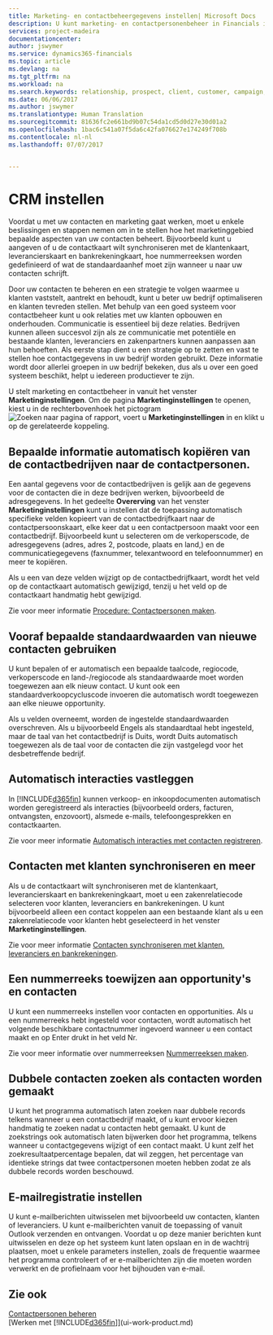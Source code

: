 ```yaml
---
title: Marketing- en contactbeheergegevens instellen| Microsoft Docs
description: U kunt marketing- en contactpersonenbeheer in Financials instellen om relaties met prospects of klanten te optimaliseren en campagnes en promoties te verbeteren.
services: project-madeira
documentationcenter: 
author: jswymer
ms.service: dynamics365-financials
ms.topic: article
ms.devlang: na
ms.tgt_pltfrm: na
ms.workload: na
ms.search.keywords: relationship, prospect, client, customer, campaign, promo
ms.date: 06/06/2017
ms.author: jswymer
ms.translationtype: Human Translation
ms.sourcegitcommit: 81636fc2e661bd9b07c54da1cd5d0d27e30d01a2
ms.openlocfilehash: 1bac6c541a07f5da6c42fa076627e174249f708b
ms.contentlocale: nl-nl
ms.lasthandoff: 07/07/2017


---
```

# <a name="setting-up-relationship-management"></a>CRM instellen
Voordat u met uw contacten en marketing gaat werken, moet u enkele beslissingen en stappen nemen om in te stellen hoe het marketinggebied bepaalde aspecten van uw contacten beheert. Bijvoorbeeld kunt u aangeven of u de contactkaart wilt synchroniseren met de klantenkaart, leverancierskaart en bankrekeningkaart, hoe nummerreeksen worden gedefinieerd of wat de standaardaanhef moet zijn wanneer u naar uw contacten schrijft.

Door uw contacten te beheren en een strategie te volgen waarmee u klanten vaststelt, aantrekt en behoudt, kunt u beter uw bedrijf optimaliseren en klanten tevreden stellen. Met behulp van een goed systeem voor contactbeheer kunt u ook relaties met uw klanten opbouwen en onderhouden. Communicatie is essentieel bij deze relaties. Bedrijven kunnen alleen succesvol zijn als ze communicatie met potentiële en bestaande klanten, leveranciers en zakenpartners kunnen aanpassen aan hun behoeften. Als eerste stap dient u een strategie op te zetten en vast te stellen hoe contactgegevens in uw bedrijf worden gebruikt. Deze informatie wordt door allerlei groepen in uw bedrijf bekeken, dus als u over een goed systeem beschikt, helpt u iedereen productiever te zijn.

U stelt marketing en contactbeheer in vanuit het venster **Marketinginstellingen**. Om de pagina **Marketinginstellingen** te openen, kiest u in de rechterbovenhoek het pictogram ![Zoeken naar pagina of rapport](media/ui-search/search_small.png "pictogram Zoeken naar pagina of rapport"), voert u **Marketinginstellingen** in en klikt u op de gerelateerde koppeling.

## <a name="automatically-copying-specific-information-from-the-contact-companies-to-the-contact-persons"></a>Bepaalde informatie automatisch kopiëren van de contactbedrijven naar de contactpersonen.
Een aantal gegevens voor de contactbedrijven is gelijk aan de gegevens voor de contacten die in deze bedrijven werken, bijvoorbeeld de adresgegevens. In het gedeelte **Overerving** van het venster **Marketinginstellingen** kunt u instellen dat de toepassing automatisch specifieke velden kopieert van de contactbedrijfkaart naar de contactpersoonskaart, elke keer dat u een contactpersoon maakt voor een contactbedrijf. Bijvoorbeeld kunt u selecteren om de verkoperscode, de adresgegevens (adres, adres 2, postcode, plaats en land,) en de communicatiegegevens (faxnummer, telexantwoord en telefoonnummer) en meer te kopiëren.

Als u een van deze velden wijzigt op de contactbedrijfkaart, wordt het veld op de contactkaart automatisch gewijzigd, tenzij u het veld op de contactkaart handmatig hebt gewijzigd.

Zie voor meer informatie [Procedure: Contactpersonen maken](marketing-how-create-contact-persons.md).

## <a name="using-predefined-defaults-on-new-contacts"></a>Vooraf bepaalde standaardwaarden van nieuwe contacten gebruiken
U kunt bepalen of er automatisch een bepaalde taalcode, regiocode, verkoperscode en land-/regiocode als standaardwaarde moet worden toegewezen aan elk nieuw contact. U kunt ook een standaardverkoopcycluscode invoeren die automatisch wordt toegewezen aan elke nieuwe opportunity.

Als u velden overneemt, worden de ingestelde standaardwaarden overschreven. Als u bijvoorbeeld Engels als standaardtaal hebt ingesteld, maar de taal van het contactbedrijf is Duits, wordt Duits automatisch toegewezen als de taal voor de contacten die zijn vastgelegd voor het desbetreffende bedrijf.

<!--You can also setup a default salutation that the program automatically assigns to your contacts. You can use these salutations in your interaction template attachments (for example, Microsoft Word documents). When setting up a default salutation, you can enter a salutation text and a salutation format. For example, if the salutation text is Dear, and the salutation format is Salutation Text + Title + Name, the program will automatically enter Dear Mr. John Smith as a salutation for a contact called John Smith.-->

## <a name="automatically-recording-interactions"></a>Automatisch interacties vastleggen
In [!INCLUDE[d365fin](includes/d365fin_md.md)] kunnen verkoop- en inkoopdocumenten automatisch worden geregistreerd als interacties (bijvoorbeeld orders, facturen, ontvangsten, enzovoort), alsmede e-mails, telefoongesprekken en contactkaarten.

Zie voor meer informatie [Automatisch interacties met contacten registreren](marketing-auto-record-interactions.md).

## <a name="synchronizing-contacts-with-customers-and-more"></a>Contacten met klanten synchroniseren en meer
Als u de contactkaart wilt synchroniseren met de klantenkaart, leverancierskaart en bankrekeningkaart, moet u een zakenrelatiecode selecteren voor klanten, leveranciers en bankrekeningen. U kunt bijvoorbeeld alleen een contact koppelen aan een bestaande klant als u een zakenrelatiecode voor klanten hebt geselecteerd in het venster **Marketinginstellingen**.

Zie voor meer informatie [Contacten synchroniseren met klanten, leveranciers en bankrekeningen](marketing-synchronize-contacts-customers-vendors-bank-accounts.md).

## <a name="assigning-a-number-series-to-contacts-and-opportunities"></a>Een nummerreeks toewijzen aan opportunity's en contacten
U kunt een nummerreeks instellen voor contacten en opportunities. Als u een nummerreeks hebt ingesteld voor contacten, wordt automatisch het volgende beschikbare contactnummer ingevoerd wanneer u een contact maakt en op Enter drukt in het veld Nr.

Zie voor meer informatie over nummerreeksen [Nummerreeksen maken](ui-create-number-series.md).

## <a name="searching-for-duplicate-contacts-when-contacts-are-created"></a>Dubbele contacten zoeken als contacten worden gemaakt
U kunt het programma automatisch laten zoeken naar dubbele records telkens wanneer u een contactbedrijf maakt, of u kunt ervoor kiezen handmatig te zoeken nadat u contacten hebt gemaakt. U kunt de zoekstrings ook automatisch laten bijwerken door het programma, telkens wanneer u contactgegevens wijzigt of een contact maakt. U kunt zelf het zoekresultaatpercentage bepalen, dat wil zeggen, het percentage van identieke strings dat twee contactpersonen moeten hebben zodat ze als dubbele records worden beschouwd.

## <a name="setting-up-email-logging"></a>E-mailregistratie instellen
U kunt e-mailberichten uitwisselen met bijvoorbeeld uw contacten, klanten of leveranciers. U kunt e-mailberichten vanuit de toepassing of vanuit Outlook verzenden en ontvangen. Voordat u op deze manier berichten kunt uitwisselen en deze op het systeem kunt laten opslaan en in de wachtrij plaatsen, moet u enkele parameters instellen, zoals de frequentie waarmee het programma controleert of er e-mailberichten zijn die moeten worden verwerkt en de profielnaam voor het bijhouden van e-mail.

## <a name="see-also"></a>Zie ook
[Contactpersonen beheren](marketing-contacts.md)  
[Werken met [!INCLUDE[d365fin](includes/d365fin_md.md)]](ui-work-product.md)  

